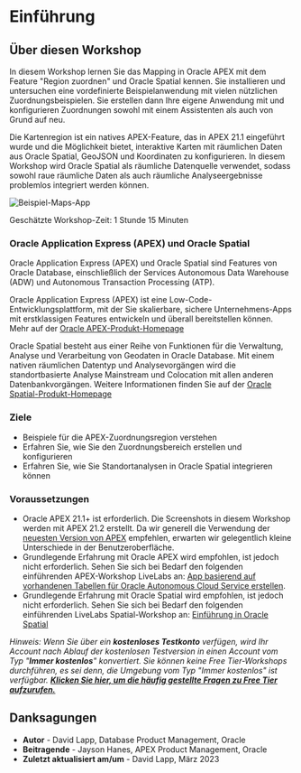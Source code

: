 # Einführung

## Über diesen Workshop

In diesem Workshop lernen Sie das Mapping in Oracle APEX mit dem Feature "Region zuordnen" und Oracle Spatial kennen. Sie installieren und untersuchen eine vordefinierte Beispielanwendung mit vielen nützlichen Zuordnungsbeispielen. Sie erstellen dann Ihre eigene Anwendung mit und konfigurieren Zuordnungen sowohl mit einem Assistenten als auch von Grund auf neu.

Die Kartenregion ist ein natives APEX-Feature, das in APEX 21.1 eingeführt wurde und die Möglichkeit bietet, interaktive Karten mit räumlichen Daten aus Oracle Spatial, GeoJSON und Koordinaten zu konfigurieren. In diesem Workshop wird Oracle Spatial als räumliche Datenquelle verwendet, sodass sowohl raue räumliche Daten als auch räumliche Analyseergebnisse problemlos integriert werden können.

![Beispiel-Maps-App](./images/intro-01.png "Oracle Application Express - Beispielzuordnungsanwendung ")

Geschätzte Workshop-Zeit: 1 Stunde 15 Minuten

### Oracle Application Express (APEX) und Oracle Spatial

Oracle Application Express (APEX) und Oracle Spatial sind Features von Oracle Database, einschließlich der Services Autonomous Data Warehouse (ADW) und Autonomous Transaction Processing (ATP).

Oracle Application Express (APEX) ist eine Low-Code-Entwicklungsplattform, mit der Sie skalierbare, sichere Unternehmens-Apps mit erstklassigen Features entwickeln und überall bereitstellen können. Mehr auf der [Oracle APEX-Produkt-Homepage](https://apex.oracle.com)

Oracle Spatial besteht aus einer Reihe von Funktionen für die Verwaltung, Analyse und Verarbeitung von Geodaten in Oracle Database. Mit einem nativen räumlichen Datentyp und Analysevorgängen wird die standortbasierte Analyse Mainstream und Colocation mit allen anderen Datenbankvorgängen. Weitere Informationen finden Sie auf der [Oracle Spatial-Produkt-Homepage](https://www.oracle.com/database/spatial)

### Ziele

*   Beispiele für die APEX-Zuordnungsregion verstehen
*   Erfahren Sie, wie Sie den Zuordnungsbereich erstellen und konfigurieren
*   Erfahren Sie, wie Sie Standortanalysen in Oracle Spatial integrieren können

### Voraussetzungen

*   Oracle APEX 21.1+ ist erforderlich. Die Screenshots in diesem Workshop werden mit APEX 21.2 erstellt. Da wir generell die Verwendung der [neuesten Version von APEX](https://www.oracle.com/tools/downloads/apex-downloads/) empfehlen, erwarten wir gelegentlich kleine Unterschiede in der Benutzeroberfläche.
*   Grundlegende Erfahrung mit Oracle APEX wird empfohlen, ist jedoch nicht erforderlich. Sehen Sie sich bei Bedarf den folgenden einführenden APEX-Workshop LiveLabs an: [App basierend auf vorhandenen Tabellen für Oracle Autonomous Cloud Service erstellen](https://apexapps.oracle.com/pls/apex/dbpm/r/livelabs/view-workshop?wid=628).
*   Grundlegende Erfahrung mit Oracle Spatial wird empfohlen, ist jedoch nicht erforderlich. Sehen Sie sich bei Bedarf den folgenden einführenden LiveLabs Spatial-Workshop an: [Einführung in Oracle Spatial](https://apexapps.oracle.com/pls/apex/dbpm/r/livelabs/view-workshop?wid=736)

_Hinweis: Wenn Sie über ein **kostenloses Testkonto** verfügen, wird Ihr Account nach Ablauf der kostenlosen Testversion in einen Account vom Typ "**Immer kostenlos**" konvertiert. Sie können keine Free Tier-Workshops durchführen, es sei denn, die Umgebung vom Typ "Immer kostenlos" ist verfügbar. **[Klicken Sie hier, um die häufig gestellte Fragen zu Free Tier aufzurufen.](https://www.oracle.com/cloud/free/faq.html)**_

## Danksagungen

*   **Autor** - David Lapp, Database Product Management, Oracle
*   **Beitragende** - Jayson Hanes, APEX Product Management, Oracle
*   **Zuletzt aktualisiert am/um** - David Lapp, März 2023